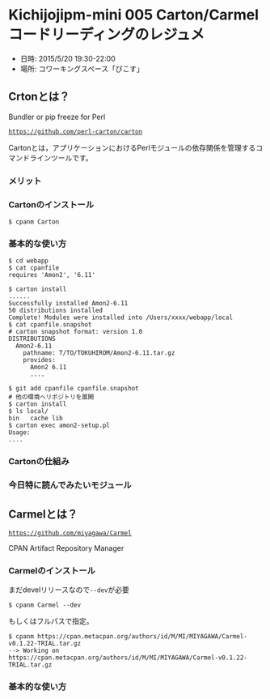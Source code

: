 # Kichijojipm-mini 005 Carton/Carmelコードリーディングのレジュメ

* 日時: 2015/5/20 19:30-22:00
* 場所: コワーキングスペース「ぴこす」

## Crtonとは？

Bundler or pip freeze for Perl

[`https://github.com/perl-carton/carton`](https://github.com/perl-carton/carton)

Cartonとは，アプリケーションにおけるPerlモジュールの依存関係を管理するコマンドラインツールです。

### メリット

### Cartonのインストール

    $ cpanm Carton

### 基本的な使い方

    $ cd webapp
    $ cat cpanfile
    requires 'Amon2', '6.11'
    
    $ carton install
    ......
    Successfully installed Amon2-6.11
    50 distributions installed
    Complete! Modules were installed into /Users/xxxx/webapp/local
    $ cat cpanfile.snapshot
    # carton snapshot format: version 1.0
    DISTRIBUTIONS
      Amon2-6.11
        pathname: T/TO/TOKUHIROM/Amon2-6.11.tar.gz
        provides:
          Amon2 6.11
          ....

    $ git add cpanfile cpanfile.snapshot
    # 他の環境へリポジトリを展開
    $ carton install
    $ ls local/
    bin   cache lib
    $ carton exec amon2-setup.pl
    Usage:
    ....
    
### Cartonの仕組み

### 今日特に読んでみたいモジュール

## Carmelとは？

[`https://github.com/miyagawa/Carmel`](https://github.com/miyagawa/Carmel)

CPAN Artifact Repository Manager

### Carmelのインストール

まだdevelリリースなので`--dev`が必要

    $ cpanm Carmel --dev

もしくはフルパスで指定。

    $ cpanm https://cpan.metacpan.org/authors/id/M/MI/MIYAGAWA/Carmel-v0.1.22-TRIAL.tar.gz
    --> Working on https://cpan.metacpan.org/authors/id/M/MI/MIYAGAWA/Carmel-v0.1.22-TRIAL.tar.gz

### 基本的な使い方

